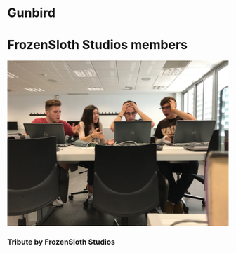 # Gunbird


# FrozenSloth Studios members

![](frozenSlothStudios_team.JPG)

### Tribute by FrozenSloth Studios
